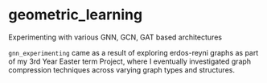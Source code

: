 # geometric_learning
Experimenting with various GNN, GCN, GAT based architectures

`gnn_experimenting` came as a result of exploring erdos-reyni graphs as part of my 3rd Year Easter term Project, where I eventually investigated graph compression techniques across varying graph types and structures.
